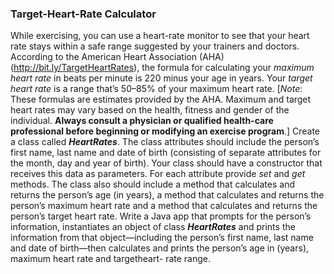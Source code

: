 ### Target-Heart-Rate Calculator

While exercising, you can use a heart-rate monitor to see
that your heart rate stays within a safe range suggested by your trainers and doctors. According to
the American Heart Association (AHA) (http://bit.ly/TargetHeartRates), the formula for calculating
your _maximum heart rate_ in beats per minute is 220 minus your age in years. Your _target
heart rate_ is a range that’s 50–85% of your maximum heart rate. [_Note_: These formulas are estimates
provided by the AHA. Maximum and target heart rates may vary based on the health, fitness and
gender of the individual. **Always consult a physician or qualified health-care professional before
beginning or modifying an exercise program**.] Create a class called **_HeartRates_**. The class attributes
should include the person’s first name, last name and date of birth (consisting of separate attributes
for the month, day and year of birth). Your class should have a constructor that receives this data as
parameters. For each attribute provide _set_ and _get_ methods. The class also should include a method
that calculates and returns the person’s age (in years), a method that calculates and returns the person’s
maximum heart rate and a method that calculates and returns the person’s target heart rate.
Write a Java app that prompts for the person’s information, instantiates an object of class **_HeartRates_** 
and prints the information from that object—including the person’s first name, last name and
date of birth—then calculates and prints the person’s age in (years), maximum heart rate and targetheart-
rate range.